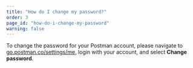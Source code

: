 ```yaml
---
title: "How do I change my password?"
order: 3
page_id: "how-do-i-change-my-password"
warning: false
---
```

To change the password for your Postman account, please navigate to [go.postman.co/settings/me](https://go.postman.co/settings/me), login with your account, and select **Change password**.
